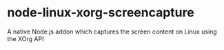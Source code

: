 # node-linux-xorg-screencapture
A native Node.js addon which captures the screen content on Linux using the XOrg API
